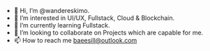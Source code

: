 - 👋 Hi, I’m @wandereskimo.
- 👀 I’m interested in UI/UX, Fullstack, Cloud & Blockchain.
- 🌱 I’m currently learning Fullstack.
- 💞️ I’m looking to collaborate on Projects which are capable for me.
- 📫 How to reach me baeesill@outlook.com

<!---
wandereskimo/wandereskimo is a ✨ special ✨ repository because its `README.md` (this file) appears on your GitHub profile.
You can click the Preview link to take a look at your changes.
--->
